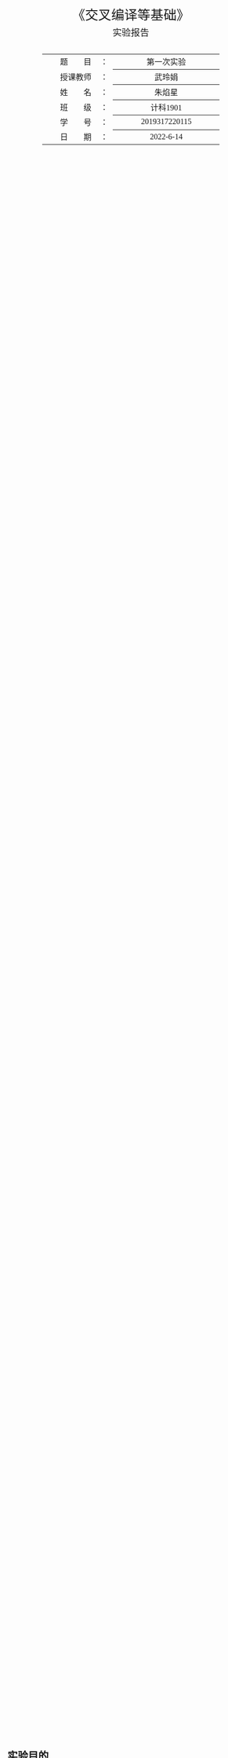 <div class="cover" style="page-break-after:always;font-family:方正公文仿宋;width:100%;height:100%;border:none;margin: 0 auto;text-align:center;">
    <div style="width:60%;margin: 0 auto;height:0;padding-bottom:10%;">
        </br>
        <img src="https://s1.vika.cn/space/2022/06/11/f9da4f7f70174c899c960d7644cdaf76" alt="校名" style="width:100%;"/>
    </div>
    </br></br></br></br></br>
    <div style="width:60%;margin: 0 auto;height:0;padding-bottom:40%;">
        <img src="https://s1.vika.cn/space/2022/06/11/03e97917bb634f1b9468b3a4b9e2c5a7" alt="校徽" style="width:80%;"/>
	</div>
		</br></br></br>
    <span style="font-family:华文黑体Bold;text-align:center;font-size:20pt;margin: 10pt auto;line-height:30pt;">《交叉编译等基础》</span>
    <p style="text-align:center;font-size:14pt;margin: 0 auto">实验报告 </p>
    </br>
    </br>
    <table style="border:none;text-align:center;width:72%;font-family:仿宋;font-size:14px; margin: 0 auto;">
    <tbody style="font-family:方正公文仿宋;font-size:12pt;">
    	<tr style="font-weight:normal;"> 
    		<td style="width:20%;text-align:right;">题　　目</td>
    		<td style="width:2%">：</td> 
    		<td style="width:40%;font-weight:normal;border-bottom: 1px solid;text-align:center;font-family:华文仿宋"> 第一次实验</td>     </tr>
    	<tr style="font-weight:normal;"> 
    		<td style="width:20%;text-align:right;">授课教师</td>
    		<td style="width:2%">：</td> 
    		<td style="width:40%;font-weight:normal;border-bottom: 1px solid;text-align:center;font-family:华文仿宋">武玲娟 </td>     </tr>
    	<tr style="font-weight:normal;"> 
    		<td style="width:20%;text-align:right;">姓　　名</td>
    		<td style="width:2%">：</td> 
    		<td style="width:40%;font-weight:normal;border-bottom: 1px solid;text-align:center;font-family:华文仿宋"> 朱焰星</td>     </tr>
        <tr style="font-weight:normal;"> 
    		<td style="width:20%;text-align:right;">班　　级</td>
    		<td style="width:2%">：</td> 
    		<td style="width:40%;font-weight:normal;border-bottom: 1px solid;text-align:center;font-family:华文仿宋"> 计科1901</td>     </tr>
    	<tr style="font-weight:normal;"> 
    		<td style="width:20%;text-align:right;">学　　号</td>
    		<td style="width:2%">：</td> 
    		<td style="width:40%;font-weight:normal;border-bottom: 1px solid;text-align:center;font-family:华文仿宋">2019317220115 </td>     </tr>
    	<tr style="font-weight:normal;"> 
    		<td style="width:20%;text-align:right;">日　　期</td>
    		<td style="width:2%">：</td> 
    		<td style="width:40%;font-weight:normal;border-bottom: 1px solid;text-align:center;font-family:华文仿宋">2022-6-14</td>     </tr>
    </tbody>              
    </table>
</div>




<!-- 注释语句：导出PDF时会在这里分页 -->

## 实验目的

1. 通过本次实验，了解Linux环境下的嵌入式开发流程。
2. 能够熟练配置交叉编译环境，为本次以及后续实验打下基础。
3. 熟悉Tiny4412开发板的基本使用方式。
4. 了解并熟练掌握minicom的使用方法，包括如何上传程序，如何运行。

## 实验要求

### 基本要求

1. C 语言基础

2. 掌握在 Linux 下常用编辑器的使用

3. 掌握 Makefile 的编写和使用

4. 掌握 Linux 下的程序编译与交叉编译过程

5. 掌握minicom使用

### 实验环境

硬件： Tiny4412开发板、PC主机

软件：Qtopia2.2.0（开发板）、Ubuntu（PC）

实验环境：Ubuntu

## 实验内容

### 交叉编译环境的安装

1. 打开终端后输入`sudo -s`进入root权限，密码`123456`。

2. 进入环境压缩包所在目录并解压压缩包。`tar xvzf arm-linux-gcc-4.5.1-v6-vfp-20120301.tgz –C [目的路径]`

3. 将交叉编译环境添加到环境变量：

   1. 打开终端，进入到root权限`sudo -s`

   2. 打开配置文件`gedit ~/.bashrc`，并在最后添加上如下语句(路径是解压后路径)，命令与结果如下所示：

      ```
      PATH=$PATH:/opt/FriendlyARM/toolschain/4.5.1/bin
      ```

      ![1](https://s1.vika.cn/space/2022/06/11/d5a8e8ba223741c58c5fb0b8b46bf7fc)

   3. 更新配置文件并下载插件（此时PC需要连接网线）

      ````
      source ~/.bashrc
      echo $PATH
      apt-get install lsb-core
      ````

   4. 验证环境是否配置成功`arm-linux-gcc -v`，若显示如下，则证明成功

      ![2](https://s1.vika.cn/space/2022/06/11/df937895c32c4ce9a5b30f8033967eb5)

其他注意事项：

1. 发现串口被锁，执行此命令删除该文件rm /var/lock/L*
2. gedit ~/.bashrc后报gedit错：用 vi ~/.bashrc编辑保存，再source ~/.bashrc更新配置





### minicom的配置

#### 参数设置

`ctrl + A  Z` 进入minicom设置界面。

设备：/dev/ttyS0

波特率：115200

**注意必须选择无硬件流控制**

#### 硬件连接

串口选择离电源近的接口，启动模式的按钮拨到上面。成功连接后终端会打印信息，如果没有打印则说明未连接成功，可能原因如下：

1. 串口线出现故障或未连接好
2. minicom设置不符合要求

#### 传输文件

传输文件：进入设置界面后，按下`S`进入传输文件

![303F7F32-919B-42CF-BA89-E04CA96B3351](https://s1.vika.cn/space/2022/06/17/ef12b49235544d6d97f5d99fc9e6ec98)

选择zmodem

![3](https://s1.vika.cn/space/2022/06/11/7d0857de24ac4b089ccbc771753596a2)

接下来选择要传输的文件即可

### 代码运行结果

#### Helloworld

```c++
#include <stdio.h>
int main(void)
{
    printf("hello World!");
}
```

执行第一个代码helloworld，运行结果如下所示：

![3-0](https://s1.vika.cn/space/2022/06/11/3b7842d05ac547bf8e36eaa0298a3d2e)

#### LED

```c++
#include <stdio.h>
#include <stdlib.h>
#include <unistd.h>
#include <sys/ioctl.h>
#include <sys/types.h>
#include <sys/stat.h>
#include <fcntl.h>

int main(int argc, char **argv)
{
	int on;
	int led_no;
	int fd;

	if (argc != 3 || sscanf(argv[1], "%d", &led_no) != 1 || sscanf(argv[2],"%d", &on) != 1 ||
			on < 0 || on > 1 || led_no < 0 || led_no > 3) {
		fprintf(stderr, "Usage: leds led_no 0|1\n");
		exit(1);
	}

	fd = open("/dev/leds0", 0);
	if (fd < 0) {
		fd = open("/dev/leds", 0);
	}
	if (fd < 0) {
		perror("open device leds");
		exit(1);
	}

	ioctl(fd, on, led_no);
	close(fd);

	return 0;
}
```

如果命令行输入参数不是三个，则会进行提示并结束程序运行：

<img src="https://s1.vika.cn/space/2022/06/17/6e3caa7efd584407afaa73a98c253581" alt="image-20220617195609525" style="zoom:50%;" />



#### 蜂鸣器

```c++
#include <stdio.h>
#include <termios.h>
#include <unistd.h>
#include <stdlib.h>
#include <sys/ioctl.h>
#include <sys/types.h>
#include <sys/stat.h>
#include <fcntl.h>

#define PWM_IOCTL_SET_FREQ		1
#define PWM_IOCTL_STOP			0

#define	ESC_KEY		0x1b

static int getch(void)
{
	struct termios oldt,newt;
	int ch;

	if (!isatty(STDIN_FILENO)) {
		fprintf(stderr, "this problem should be run at a terminal\n");
		exit(1);
	}
	// save terminal setting
	if(tcgetattr(STDIN_FILENO, &oldt) < 0) {
		perror("save the terminal setting");
		exit(1);
	}

	// set terminal as need
	newt = oldt;
	newt.c_lflag &= ~( ICANON | ECHO );
	if(tcsetattr(STDIN_FILENO,TCSANOW, &newt) < 0) {
		perror("set terminal");
		exit(1);
	}

	ch = getchar();

	// restore termial setting
	if(tcsetattr(STDIN_FILENO,TCSANOW,&oldt) < 0) {
		perror("restore the termial setting");
		exit(1);
	}
	return ch;
}

static int fd = -1;
static void close_buzzer(void);
static void open_buzzer(void)
{
	fd = open("/dev/pwm", 0);
	if (fd < 0) {
		perror("open pwm_buzzer device");
		exit(1);
	}

	// any function exit call will stop the buzzer
	atexit(close_buzzer);
}

static void close_buzzer(void)
{
	if (fd >= 0) {
		ioctl(fd, PWM_IOCTL_STOP);
		if (ioctl(fd, 2) < 0) {
			perror("ioctl 2:");
		}
		close(fd);
		fd = -1;
	}
}

static void set_buzzer_freq(int freq)
{
	// this IOCTL command is the key to set frequency
	int ret = ioctl(fd, PWM_IOCTL_SET_FREQ, freq);
	if(ret < 0) {
		perror("set the frequency of the buzzer");
		exit(1);
	}
}
static void stop_buzzer(void)
{
	int ret = ioctl(fd, PWM_IOCTL_STOP);
	if(ret < 0) {
		perror("stop the buzzer");
		exit(1);
	}
	if (ioctl(fd, 2) < 0) {
		perror("ioctl 2:");
	}
}

int main(int argc, char **argv)
{
	int freq = 1000 ;
	
	open_buzzer();

	printf( "\nBUZZER TEST ( PWM Control )\n" );
	printf( "Press +/- to increase/reduce the frequency of the BUZZER\n" ) ;
	printf( "Press 'ESC' key to Exit this program\n\n" );
	
	
	while( 1 )
	{
		int key;

		set_buzzer_freq(freq);
		printf( "\tFreq = %d\n", freq );

		key = getch();

		switch(key) {
		case '+':
			if( freq < 20000 )
				freq += 10;
			break;

		case '-':
			if( freq > 11 )
				freq -= 10 ;
			break;

		case ESC_KEY:
		case EOF:
			stop_buzzer();
			exit(0);

		default:
			break;
		}
	}
}

```

执行代码后，会发出声音。按键盘上的 + 和 - 会调整频率，使得蜂鸣器的声音改变。同时终端会输出当前频率

![4-2](https://s1.vika.cn/space/2022/06/11/8281242f7cb5443e85a49445203189f3)



## 实验总结

第一次接触嵌入式实验并且是在Linux的环境下做实验，首先对于Linux的系统并不是非常熟悉，命令行终端进行大部分操作需要一段时间的适应。

硬件方面相关的实验有时并不会明确指出错误，甚至不会有任何提示。比如连接minicom时没有反应，一直修改配置，重新进行了很多次尝试，直到很久才锁定是因为串口线故障的原因。

本次实验掌握了基本的流程，为之后的实验打下了基础。

